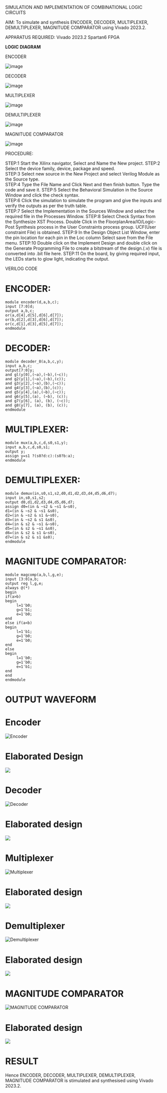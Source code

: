 SIMULATION AND IMPLEMENTATION OF  COMBINATIONAL LOGIC CIRCUITS

AIM: 
 To simulate and synthesis ENCODER, DECODER, MULTIPLEXER, DEMULTIPLEXER, MAGNITUDE COMPARATOR using Vivado 2023.2.

APPARATUS REQUIRED:
Vivado 2023.2
Spartan6 FPGA

**LOGIC DIAGRAM**

ENCODER

![image](https://github.com/navaneethans/VLSI-LAB-EXP-2/assets/6987778/3cd1f95e-7531-4cad-9154-fdd397ac439e)


DECODER

![image](https://github.com/navaneethans/VLSI-LAB-EXP-2/assets/6987778/45a5e6cf-bbe0-4fd5-ac84-e5ad4477483b)


MULTIPLEXER

![image](https://github.com/navaneethans/VLSI-LAB-EXP-2/assets/6987778/427f75b2-8e67-44b9-ac45-a66651787436)


DEMULTIPLEXER

![image](https://github.com/navaneethans/VLSI-LAB-EXP-2/assets/6987778/1c45a7fc-08ac-4f76-87f2-c084e7150557)


MAGNITUDE COMPARATOR

![image](https://github.com/navaneethans/VLSI-LAB-EXP-2/assets/6987778/b2fe7a05-6bf7-4dcb-8f5d-28abbf7ea8c2)


  
PROCEDURE:

STEP:1  Start  the Xilinx navigator, Select and Name the New project.
STEP:2  Select the device family, device, package and speed.       
STEP:3  Select new source in the New Project and select Verilog Module as the Source type.                       
STEP:4  Type the File Name and Click Next and then finish button. Type the code and save it.
STEP:5  Select the Behavioral Simulation in the Source Window and click the check syntax.                       
STEP:6  Click the simulation to simulate the program and  give the inputs and verify the outputs as per the truth table.               
STEP:7  Select the Implementation in the Sources Window and select the required file in the Processes Window.
STEP:8  Select Check Syntax from the Synthesize  XST Process. Double Click in the  FloorplanArea/IO/Logic-Post Synthesis process in the User Constraints process group. UCF(User constraint File) is obtained. 
STEP:9  In the Design Object List Window, enter the pin location for each pin in the Loc column Select save from the File menu.
STEP:10 Double click on the Implement Design and double click on the Generate Programming File to create a bitstream of the design.(.v) file is converted into .bit file here.
STEP:11  On the board, by giving required input, the LEDs starts to glow light, indicating the output.

VERILOG CODE

# ENCODER:
```
module encoder(d,a,b,c);
input [7:0]d;
output a,b,c;
or(a,d[4],d[5],d[6],d[7]);
or(b,d[2],d[3],d[6],d[7]);
or(c,d[1],d[3],d[5],d[7]);
endmodule
```
# DECODER:
```
module decoder_8(a,b,c,y);
input a,b,c; 
output[7:0]y; 
and gl(y[0],(~a),(~b),(~c)); 
and g2(y[1],(~a),(~b),(c)); 
and g3(y[2],(~a),(b),(~c));
and g4(y[3],(~a),(b),(c));
and g5(y[4],(a),(~b),(~c));
and g6(y[5],(a), (~b), (c));
and g7(y[6], (a), (b), (~c)); 
and g8(y[7], (a), (b), (c));
endmodule
```
# MULTIPLEXER:
```
module mux(a,b,c,d,s0,s1,y);
input a,b,c,d,s0,s1;
output y;
assign y=s1 ?(s0?d:c):(s0?b:a);
endmodule
```
# DEMULTIPLEXER:
```
module demux(in,s0,s1,s2,d0,d1,d2,d3,d4,d5,d6,d7);
input in,s0,s1,s2;
output d0,d1,d2,d3,d4,d5,d6,d7;
assign d0=(in & ~s2 & ~s1 &~s0),
d1=(in & ~s2 & ~s1 &s0),
d2=(in & ~s2 & s1 &~s0),
d3=(in & ~s2 & s1 &s0),
d4=(in & s2 & ~s1 &~s0),
d5=(in & s2 & ~s1 &s0),
d6=(in & s2 & s1 &~s0),
d7=(in & s2 & s1 &s0);
endmodule
```
# MAGNITUDE COMPARATOR:
```
module magcomp(a,b,l,g,e);
input [3:0]a,b;
output reg l,g,e;
always @(*)
begin
if(a>b)
begin
     l=1'b0;
     g=1'b1;
     e=1'b0;
end
else if(a<b)
begin
     l=1'b1;
     g=1'b0;
     e=1'b0;
end
else
begin
     l=1'b0;
     g=1'b0;
     e=1'b1;
end
end
endmodule
```
# OUTPUT WAVEFORM

# Encoder
![Encoder](https://github.com/Prathosh7/VLSI-LAB-EXP-2/assets/168956572/77f8e9f2-32f3-4f9b-ba74-1c9196739379)
# Elaborated Design
![ ](https://github.com/Prathosh7/VLSI-LAB-EXP-2/assets/168956572/3586d4f8-bc50-4926-af8d-cd737840df4a)
# Decoder
![Decoder](https://github.com/Prathosh7/VLSI-LAB-EXP-2/assets/168956572/17c0edc4-f7cc-4118-a6dc-1fe5aa06f30c)
# Elaborated design
![ ](https://github.com/Prathosh7/VLSI-LAB-EXP-2/assets/168956572/2bdcc3b8-4632-41b7-8f19-da04abb78dea)
# Multiplexer
![Multiplexer ](https://github.com/Prathosh7/VLSI-LAB-EXP-2/assets/168956572/2d0793b5-7308-4030-b28a-7996aef35bb7)
# Elaborated design
![ ](https://github.com/Prathosh7/VLSI-LAB-EXP-2/assets/168956572/24e2c35e-c9ac-48da-836f-e5b56f379f0e)
# Demultiplexer
![Demultiplexer ](https://github.com/Prathosh7/VLSI-LAB-EXP-2/assets/168956572/4f5c1c36-d62c-4faf-95eb-4ba318de799d)
# Elaborated design
![ ](https://github.com/Prathosh7/VLSI-LAB-EXP-2/assets/168956572/fc9133dc-bf07-4d5f-9b17-9b0c255193d3)
# MAGNITUDE COMPARATOR
![ MAGNITUDE COMPARATOR ](https://github.com/Prathosh7/VLSI-LAB-EXP-2/assets/168956572/9676197e-d8fb-411e-838d-efe52e837270)
# Elaborated design
![ ](https://github.com/Prathosh7/VLSI-LAB-EXP-2/assets/168956572/d8a5faff-687d-403e-9bd4-2a9ed21309d6)

# RESULT
Hence ENCODER, DECODER, MULTIPLEXER, DEMULTIPLEXER, MAGNITUDE COMPARATOR is stimulated and synthesised using Vivado 2023.2.


